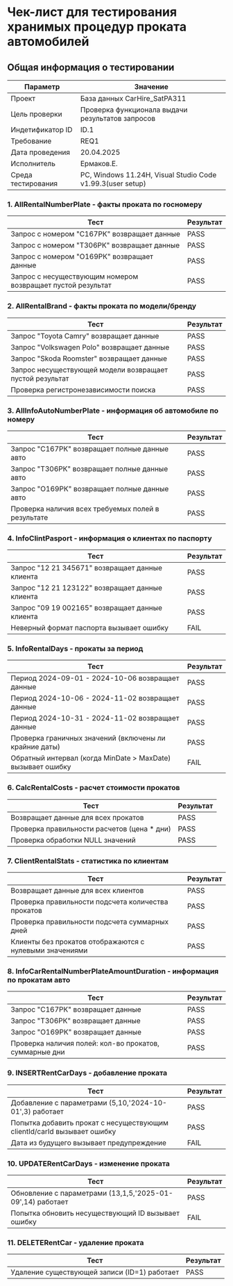 # Чек-лист для тестирования хранимых процедур проката автомобилей

## Общая информация о тестировании

| Параметр               | Значение                                         |
|------------------------|--------------------------------------------------|
| Проект                 | База данных CarHire_SatPA311                     |
| Цель проверки          | Проверка функционала выдачи результатов запросов |
| Индетификатор ID       | ID.1                                             |
| Требование             | REQ1                                             |
| Дата проведения        | 20.04.2025                                       |
| Исполнитель            | Ермаков.Е.                                       |
| Среда тестирования     | PC, Windows 11.24H, Visual Studio Code v1.99.3(user setup) |


### 1. AllRentalNumberPlate - факты проката по госномеру
| Тест                                                                 | Результат |
|----------------------------------------------------------------------|-----------|
| Запрос с номером "С167РК" возвращает данные                          | PASS      |
| Запрос с номером "Т306РК" возвращает данные                          | PASS      |
| Запрос с номером "О169РК" возвращает данные                          | PASS      |
| Запрос с несуществующим номером возвращает пустой результат          | PASS      |

### 2. AllRentalBrand - факты проката по модели/бренду
| Тест                                                                 | Результат |
|----------------------------------------------------------------------|-----------|
| Запрос "Toyota Camry" возвращает данные                              | PASS      |
| Запрос "Volkswagen Polo" возвращает данные                           | PASS      |
| Запрос "Skoda Roomster" возвращает данные                            | PASS      |
| Запрос несуществующей модели возвращает пустой результат             | PASS      |
| Проверка регистронезависимости поиска                                | PASS      |

### 3. AllInfoAutoNumberPlate - информация об автомобиле по номеру
| Тест                                                                 | Результат |
|----------------------------------------------------------------------|-----------|
| Запрос "С167РК" возвращает полные данные авто                        | PASS      |
| Запрос "Т306РК" возвращает полные данные авто                        | PASS      |
| Запрос "О169РК" возвращает полные данные авто                        | PASS      |
| Проверка наличия всех требуемых полей в результате                   | PASS      |

### 4. InfoClintPasport - информация о клиентах по паспорту
| Тест                                                                 | Результат |
|----------------------------------------------------------------------|-----------|
| Запрос "12 21 345671" возвращает данные клиента                      | PASS      |
| Запрос "12 21 123122" возвращает данные клиента                      | PASS      |
| Запрос "09 19 002165" возвращает данные клиента                      | PASS      |
| Неверный формат паспорта вызывает ошибку                             | FAIL      |

### 5. InfoRentalDays - прокаты за период
| Тест                                                                 | Результат |
|----------------------------------------------------------------------|-----------|
| Период 2024-09-01 - 2024-10-06 возвращает данные                     | PASS      |
| Период 2024-10-06 - 2024-11-02 возвращает данные                     | PASS      |
| Период 2024-10-31 - 2024-11-02 возвращает данные                     | PASS      |
| Проверка граничных значений (включены ли крайние даты)               | PASS      |
| Обратный интервал (когда MinDate > MaxDate) вызывает ошибку          | FAIL      |

### 6. CalcRentalCosts - расчет стоимости прокатов
| Тест                                                                 | Результат |
|----------------------------------------------------------------------|-----------|
| Возвращает данные для всех прокатов                                  | PASS      |
| Проверка правильности расчетов (цена * дни)                          | PASS      |
| Проверка обработки NULL значений                                     | PASS      |

### 7. ClientRentalStats - статистика по клиентам
| Тест                                                                 | Результат |
|----------------------------------------------------------------------|-----------|
| Возвращает данные для всех клиентов                                  | PASS      |
| Проверка правильности подсчета количества прокатов                   | PASS      |
| Проверка правильности подсчета суммарных дней                        | PASS      |
| Клиенты без прокатов отображаются с нулевыми значениями              | PASS      |

### 8. InfoCarRentalNumberPlateAmountDuration - информация по прокатам авто
| Тест                                                                 | Результат |
|----------------------------------------------------------------------|-----------|
| Запрос "С167РК" возвращает данные                                    | PASS      |
| Запрос "Т306РК" возвращает данные                                    | PASS      |
| Запрос "О169РК" возвращает данные                                    | PASS      |
| Проверка наличия полей: кол-во прокатов, суммарные дни               | PASS      |

### 9. INSERTRentCarDays - добавление проката
| Тест                                                                 | Результат |
|----------------------------------------------------------------------|-----------|
| Добавление с параметрами (5,10,'2024-10-01',3) работает              | PASS      |
| Попытка добавить прокат с несуществующим clientId/carId вызывает ошибку | PASS   |
| Дата из будущего вызывает предупреждение                             | FAIL      |

### 10. UPDATERentCarDays - изменение проката
| Тест                                                                 | Результат |
|----------------------------------------------------------------------|-----------|
| Обновление с параметрами (13,1,5,'2025-01-09',14) работает           | PASS      |
| Попытка обновить несуществующий ID вызывает ошибку                   | FAIL      |

### 11. DELETERentCar - удаление проката
| Тест                                                                 | Результат |
|----------------------------------------------------------------------|-----------|
| Удаление существующей записи (ID=1) работает                         | PASS      |
